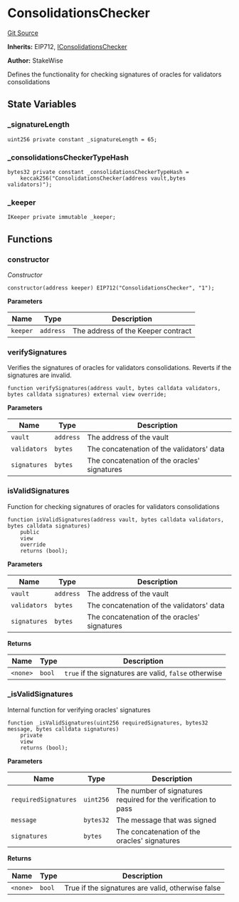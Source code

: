 # ConsolidationsChecker
[Git Source](https://github.com/stakewise/v3-core/blob/c4059a64871829ca60ea58f054baf8eb13d3572a/contracts/validators/ConsolidationsChecker.sol)

**Inherits:**
EIP712, [IConsolidationsChecker](/contracts/interfaces/IConsolidationsChecker.sol/interface.IConsolidationsChecker.md)

**Author:**
StakeWise

Defines the functionality for checking signatures of oracles for validators consolidations


## State Variables
### _signatureLength

```solidity
uint256 private constant _signatureLength = 65;
```


### _consolidationsCheckerTypeHash

```solidity
bytes32 private constant _consolidationsCheckerTypeHash =
    keccak256("ConsolidationsChecker(address vault,bytes validators)");
```


### _keeper

```solidity
IKeeper private immutable _keeper;
```


## Functions
### constructor

*Constructor*


```solidity
constructor(address keeper) EIP712("ConsolidationsChecker", "1");
```
**Parameters**

|Name|Type|Description|
|----|----|-----------|
|`keeper`|`address`|The address of the Keeper contract|


### verifySignatures

Verifies the signatures of oracles for validators consolidations. Reverts if the signatures are invalid.


```solidity
function verifySignatures(address vault, bytes calldata validators, bytes calldata signatures) external view override;
```
**Parameters**

|Name|Type|Description|
|----|----|-----------|
|`vault`|`address`|The address of the vault|
|`validators`|`bytes`|The concatenation of the validators' data|
|`signatures`|`bytes`|The concatenation of the oracles' signatures|


### isValidSignatures

Function for checking signatures of oracles for validators consolidations


```solidity
function isValidSignatures(address vault, bytes calldata validators, bytes calldata signatures)
    public
    view
    override
    returns (bool);
```
**Parameters**

|Name|Type|Description|
|----|----|-----------|
|`vault`|`address`|The address of the vault|
|`validators`|`bytes`|The concatenation of the validators' data|
|`signatures`|`bytes`|The concatenation of the oracles' signatures|

**Returns**

|Name|Type|Description|
|----|----|-----------|
|`<none>`|`bool`|`true` if the signatures are valid, `false` otherwise|


### _isValidSignatures

Internal function for verifying oracles' signatures


```solidity
function _isValidSignatures(uint256 requiredSignatures, bytes32 message, bytes calldata signatures)
    private
    view
    returns (bool);
```
**Parameters**

|Name|Type|Description|
|----|----|-----------|
|`requiredSignatures`|`uint256`|The number of signatures required for the verification to pass|
|`message`|`bytes32`|The message that was signed|
|`signatures`|`bytes`|The concatenation of the oracles' signatures|

**Returns**

|Name|Type|Description|
|----|----|-----------|
|`<none>`|`bool`|True if the signatures are valid, otherwise false|


